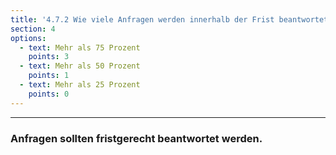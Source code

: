 ```yaml
---
title: '4.7.2 Wie viele Anfragen werden innerhalb der Frist beantwortet, wie viele nicht?'
section: 4
options:
  - text: Mehr als 75 Prozent
    points: 3
  - text: Mehr als 50 Prozent
    points: 1
  - text: Mehr als 25 Prozent
    points: 0
---
```


---

### Anfragen sollten fristgerecht beantwortet werden.
